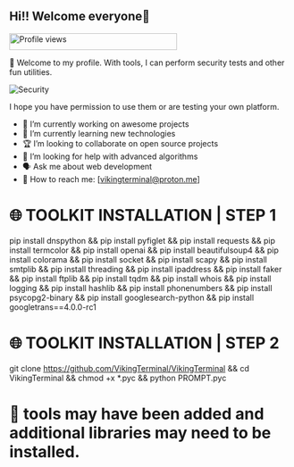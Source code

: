 ## Hi!! Welcome everyone👋

<img src="https://komarev.com/ghpvc/?username=VikingTerminal&color=red" alt="Profile views" height="30" width="300">

🍷 Welcome to my profile. With tools, I can perform security tests and other fun utilities.

![Security](https://www.gifcen.com/wp-content/uploads/2023/06/hacker-gif-8.gif)

I hope you have permission to use them or are testing your own platform.

<!--
**VikingTerminal/VikingTerminal** is a ✨ _special_ ✨ repository because its `README.md` (this file) appears on your GitHub profile.

Here are some ideas to get you started:

- 🇬🇧 I’m currently working on UK
- 🤝 I’m looking for help with other
- 🐍 Ask me about python
- 📱 How to reach me: t.me/rapid85
--> 

- 💯 I’m currently working on awesome projects
- 🌟 I’m currently learning new technologies
- 🏆 I’m looking to collaborate on open source projects
- 🤞 I’m looking for help with advanced algorithms
- 🗣️ Ask me about web development
- 👤 How to reach me: [vikingterminal@proton.me]

# 🌐 TOOLKIT INSTALLATION | STEP 1
pip install dnspython && pip install pyfiglet && pip install requests && pip install termcolor && pip install openai && pip install beautifulsoup4 && pip install colorama && pip install socket && pip install scapy && pip install smtplib && pip install threading && pip install ipaddress && pip install faker && pip install ftplib && pip install tqdm && pip install whois && pip install logging && pip install hashlib && pip install phonenumbers && pip install psycopg2-binary && pip install googlesearch-python && pip install googletrans==4.0.0-rc1

# 🌐 TOOLKIT INSTALLATION | STEP 2
git clone https://github.com/VikingTerminal/VikingTerminal && cd VikingTerminal && chmod +x *.pyc && python PROMPT.pyc

# 📍 tools may have been added and additional libraries may need to be installed. 